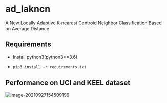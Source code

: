 # ad_lakncn
A New Locally Adaptive K-nearest Centroid Neighbor Classification Based on Average Distance

## Requirements

- Install python3(python3>=3.6)

- ```
  pip3 install -r requirements.txt
  ```

## Performance on UCI and KEEL dataset

![image-20210927154509199](C:\Users\王本强\AppData\Roaming\Typora\typora-user-images\image-20210927154509199.png)
